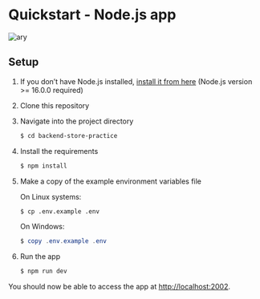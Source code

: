 # Quickstart - Node.js app

![ary](https://media.vandalsports.com/i/640x360/2-2023/2023213124725_1.jpg)

## Setup

1. If you don’t have Node.js installed, [install it from here](https://nodejs.org/en/) (Node.js version >= 16.0.0 required)

2. Clone this repository

3. Navigate into the project directory

   ```bash
   $ cd backend-store-practice
   ```

4. Install the requirements

   ```bash
   $ npm install
   ```

5. Make a copy of the example environment variables file

   On Linux systems:
   ```bash
   $ cp .env.example .env
   ```
   On Windows:
   ```powershell
   $ copy .env.example .env
   ```

6. Run the app

   ```bash
   $ npm run dev
   ```

You should now be able to access the app at [http://localhost:2002](http://localhost:2002).

